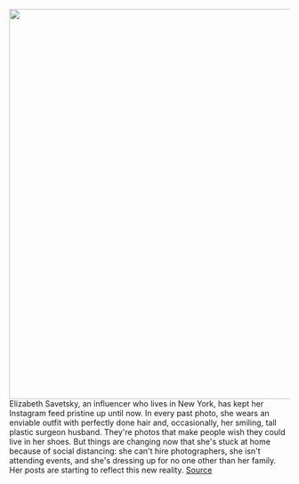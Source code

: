 <img src='https://cdn.vox-cdn.com/thumbor/EoM4MXCt8cZ8zDqXwIOaIQaI6mA=/0x0:1710x1139/1200x800/filters:focal(719x434:991x706)/cdn.vox-cdn.com/uploads/chorus_image/image/66541266/bickley.0.jpg' width='700px' /><br/>
Elizabeth Savetsky, an influencer who lives in New York, has kept her Instagram feed pristine up until now. In every past photo, she wears an enviable outfit with perfectly done hair and, occasionally, her smiling, tall plastic surgeon husband. They're photos that make people wish they could live in her shoes. But things are changing now that she's stuck at home because of social distancing: she can't hire photographers, she isn't attending events, and she's dressing up for no one other than her family. Her posts are starting to reflect this new reality.
<a href='https://www.theverge.com/2020/3/23/21184344/coronavirus-covid-19-fashion-influencers-street-photography-instagram'> Source <a/>